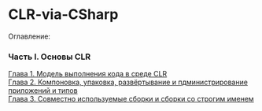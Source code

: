 # CLR-via-CSharp

Оглавление: 

### Часть I. Основы CLR

[Глава 1. Модель выполнения кода в среде CLR](https://github.com/kuzmin-nikita/CLR-via-CSharp/blob/main/chapters/Chapter1.md) \
[Глава 2. Компоновка, упаковка, развёртывание и пдминистрирование приложений и типов](https://github.com/kuzmin-nikita/CLR-via-CSharp/blob/main/chapters/Chapter2.md) \
[Глава 3. Совместно используемые сборки и сборки со строгим именем](https://github.com/kuzmin-nikita/CLR-via-CSharp/blob/main/chapters/Chapter3.md) 
